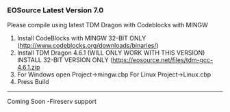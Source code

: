 ### EOSource Latest Version 7.0

Please compile using latest TDM Dragon with Codeblocks with MINGW

1. Install CodeBlocks with MINGW 32-BIT ONLY
(http://www.codeblocks.org/downloads/binaries/)
2. Install TDM Dragon 4.6.1 (WILL ONLY WORK WITH THIS VERSION) INSTALL 32-BIT VERSION ONLY
(https://eosource.net/files/tdm-gcc-4.6.1.zip
3. For Windows open Project->mingw.cbp For Linux Project->Linux.cbp
4. Press Build
---
Coming Soon
-Fireserv support
